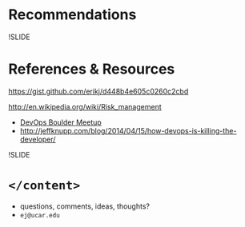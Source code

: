 # Recommendations


!SLIDE

<!-- suggestion from Mike: resources where people can learn more -->

# References & Resources

https://gist.github.com/erikj/d448b4e605c0260c2cbd

http://en.wikipedia.org/wiki/Risk_management

- [DevOps Boulder Meetup](http://www.meetup.com/DevOps-Boulder/)
- http://jeffknupp.com/blog/2014/04/15/how-devops-is-killing-the-developer/

!SLIDE

# `</content>`

- questions, comments, ideas, thoughts?
- `ej@ucar.edu`
